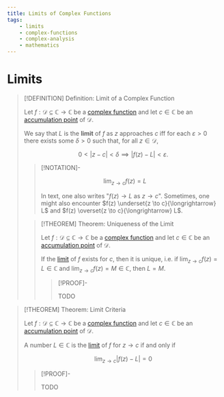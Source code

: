 ```yaml
---
title: Limits of Complex Functions
tags:
    - limits
    - complex-functions
    - complex-analysis
    - mathematics
---
```


# Limits

>[!DEFINITION] Definition: Limit of a Complex Function
>
>Let $f: \mathcal{D} \subseteq \mathbb{C} \to \mathbb{C}$ be a [complex function](../index.md) and let $c \in \mathbb{C}$ be an [accumulation point](../../../../Topology/Interior,%20Boundary,%20Exterior/Accumulation%20Point.md) of $\mathcal{D}$.
>
>We say that $L$ is the **limit** of $f$ as $z$ approaches $c$ iff for each $\varepsilon \gt 0$ there exists some $\delta \gt 0$ such that, for all $z \in \mathcal{D}$,
>
>$$
>0 \lt |z - c| \lt \delta \implies |f(z) - L| \lt \varepsilon.
>$$
>
>>[!NOTATION]-
>>
>>$$
>>\lim_{z \to c} f(z) = L \qquad 
>>$$
>>
>>In text, one also writes "$f(z) \to L$ as $z \to c$". Sometimes, one might also encounter $f(z) \underset{z \to c}{\longrightarrow} L$ and $f(z) \overset{z \to c}{\longrightarrow} L$.
>>
>
>>[!THEOREM] Theorem: Uniqueness of the Limit
>>
>>Let $f: \mathcal{D} \subseteq \mathbb{C} \to \mathbb{C}$ be a [complex function](../index.md) and let $c \in \mathbb{C}$ be an [accumulation point](../../../../Topology/Interior,%20Boundary,%20Exterior/Accumulation%20Point.md) of $\mathcal{D}$.
>>
>>If the [limit](Limits.md) of $f$ exists for $c$, then it is unique, i.e. if $\lim_{z \to c} f(z) = L \in \mathbb{C}$ and $\lim_{z \to c} f(z) = M \in \mathbb{C}$, then $L = M$.
>>
>>>[!PROOF]-
>>>
>>>TODO
>>>
>>
>

>[!THEOREM] Theorem: Limit Criteria
>
>Let $f: \mathcal{D} \subseteq \mathbb{C} \to \mathbb{C}$ be a [complex function](../index.md) and let $c \in \mathbb{C}$ be an [accumulation point](../../../../Topology/Interior,%20Boundary,%20Exterior/Accumulation%20Point.md) of $\mathcal{D}$.
>
>A number $L \in \mathbb{C}$ is the [limit](Limits.md) of $f$ for $z \to c$ if and only if
>
>$$
>\lim_{z \to c} |f(z) - L| = 0
>$$
>
>>[!PROOF]-
>>
>>TODO
>>
>